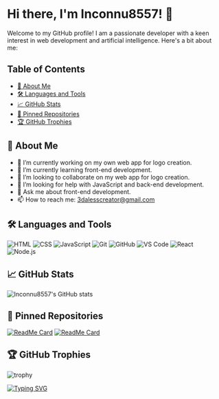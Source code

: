 # Hi there, I'm Inconnu8557! 👋

Welcome to my GitHub profile! I am a passionate developer with a keen interest in web development and artificial intelligence. Here's a bit about me:

## Table of Contents
- [🚀 About Me](#about-me)
- [🛠️ Languages and Tools](#languages-and-tools)
- [📈 GitHub Stats](#github-stats)
- [📌 Pinned Repositories](#pinned-repositories)
- [🏆 GitHub Trophies](#github-trophies)

## 🚀 About Me
- 🔭 I’m currently working on my own web app for logo creation.
- 🌱 I’m currently learning front-end development.
- 👯 I’m looking to collaborate on my web app for logo creation.
- 🤔 I’m looking for help with JavaScript and back-end development.
- 💬 Ask me about front-end development.
- 📫 How to reach me: [3dalesscreator@gmail.com](mailto:3dalesscreator@gmail.com)

## 🛠️ Languages and Tools
![HTML](https://img.shields.io/badge/-HTML5-E34F26?style=flat-square&logo=html5&logoColor=white)
![CSS](https://img.shields.io/badge/-CSS3-1572B6?style=flat-square&logo=css3&logoColor=white)
![JavaScript](https://img.shields.io/badge/-JavaScript-F7DF1E?style=flat-square&logo=javascript&logoColor=black)
![Git](https://img.shields.io/badge/-Git-F05032?style=flat-square&logo=git&logoColor=white)
![GitHub](https://img.shields.io/badge/-GitHub-181717?style=flat-square&logo=github&logoColor=white)
![VS Code](https://img.shields.io/badge/-Visual%20Studio%20Code-007ACC?style=flat-square&logo=visual-studio-code&logoColor=white)
![React](https://img.shields.io/badge/-React-61DAFB?style=flat-square&logo=react&logoColor=black)
![Node.js](https://img.shields.io/badge/-Node.js-339933?style=flat-square&logo=node.js&logoColor=white)

## 📈 GitHub Stats
![Inconnu8557's GitHub stats](https://github-readme-stats.vercel.app/api?username=Inconnu8557&show_icons=true&theme=radical)

## 📌 Pinned Repositories
[![ReadMe Card](https://github-readme-stats.vercel.app/api/pin/?username=Inconnu8557&repo=Logocraft&theme=dark)](https://github.com/Inconnu8557/Logocraft)
[![ReadMe Card](https://github-readme-stats.vercel.app/api/pin/?username=Inconnu8557&repo=nextwave&theme=dark)](https://github.com/Inconnu8557/nextwave)

## 🏆 GitHub Trophies
![trophy](https://github-profile-trophy.vercel.app/?username=Inconnu8557&theme=onedark)

[![Typing SVG](https://readme-typing-svg.demolab.com?font=Fira+Code&weight=800&pause=1000&color=F70000&width=435&lines=Goodbye+and+see+you+soon)](https://git.io/typing-svg)
